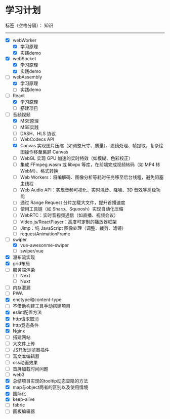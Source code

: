 ﻿# 学习计划

标签（空格分隔）： 知识

---

- [x] webWorker
  - [x] 学习原理
  - [x] 实践demo
- [x] webSocket
  - [x] 学习原理
  - [x] 实践demo 
- [ ] webAssembly
  - [x] 学习原理
  - [ ] 实践demo
- [ ] React
  - [x] 学习原理
  - [ ] 搭建项目 
- [ ] 音频视频
  - [x] MSE原理
  - [ ] MSE实践
  - [ ] DASH、HLS 协议
  - [ ] WebCodecs API
  - [x] Canvas 实现图片压缩（如调整尺寸、质量）、滤镜处理、帧提取，复杂绘图操作移至离屏 Canvas
  - [ ] WebGL 实现 GPU 加速的实时特效（如模糊、色彩校正）
  - [ ] 集成 FFmpeg.wasm 或 libvpx 等库，在前端完成视频转码（如 MP4 转 WebM）、格式转换
  - [ ] Web Workers：将编解码、图像分析等耗时任务移至后台线程，避免阻塞主线程
  - [ ] Web Audio API：实现音频可视化、实时混音、降噪、3D 音效等高级功能
  - [ ] 通过 Range Request 分片加载大文件，提升首播速度
  - [ ] 使用工具链（如 Sharp、Squoosh）实现自动化压缩
  - [ ] WebRTC：实时音视频通信（如直播、视频会议）
  - [ ] Video.js/ReactPlayer：高度可定制的播放器框架
  - [ ] Jimp：纯 JavaScript 图像处理（调整、裁剪、滤镜）
  - [ ] requestAnimationFrame
- [ ] swiper
  - [x] vue-awesonme-swiper
  - [ ] swiper/vue
- [x] 瀑布流实现
- [x] grid布局
- [ ] 服务端渲染
  - [ ] Next
  - [ ] Nuxt
- [ ] 内存泄漏
- [ ] PWA
- [x] enctype和content-type
- [ ] 不借助构建工具手动搭建项目
- [x] eslint配置方法
- [x] http请求取消
- [x] http竞态条件
- [x] Nginx
- [ ] 搭建网站
- [ ] 大文件上传
- [ ] JS开发浏览器插件
- [ ] 富文本编辑器
- [ ] css动画效果
- [ ] 首屏加载时间问题
- [ ] web3
- [x] 总结项目实现的tooltip动态显隐的方法
- [x] map与object两者的区别以及使用情境
- [x] 国际化
- [x] keep-alive
- [ ] fabric
- [ ] 画板编辑器